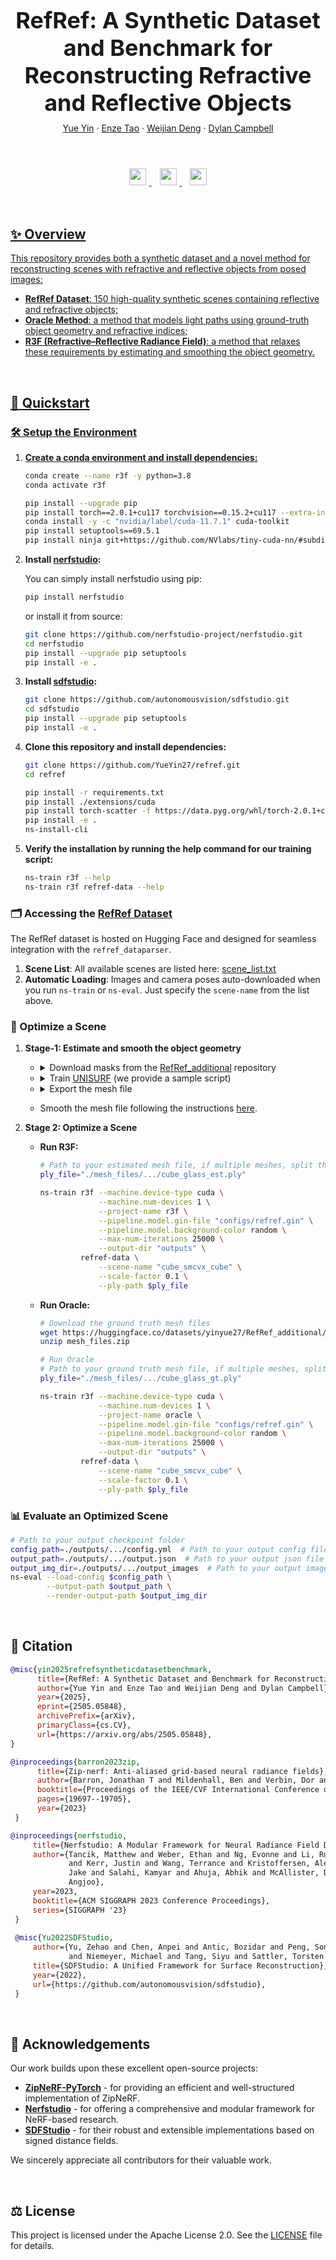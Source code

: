 <h1 align="center" style="font-size: 36px; margin-bottom: 10px;">RefRef: A Synthetic Dataset and Benchmark for Reconstructing Refractive and Reflective Objects</h1>

<div align="center" style="margin-bottom: 20px;">
  <a href="">Yue Yin</a> · 
  <a href="">Enze Tao</a> · 
  <a href="https://weijiandeng.xyz/">Weijian Deng</a> · 
  <a href="https://sites.google.com/view/djcampbell">Dylan Campbell</a>
</div>

<br>

<p align="center">
  <a href="https://arxiv.org/abs/2505.05848">
    <img src="https://img.shields.io/badge/Paper-arXiv-red?logo=arxiv&logoColor=white" style="height: 27px; margin: 5px;">
  </a>&nbsp;
  <a href="https://huggingface.co/datasets/yinyue27/RefRef">
    <img src="https://img.shields.io/badge/Dataset-HuggingFace-yellow?logo=huggingface&logoColor=white" style="height: 27px; margin: 5px;">
  </a>&nbsp;
  <a href="https://yueyin27.github.io/refref-page">
  <img src="https://img.shields.io/badge/Project-Website-blue?logo=google-chrome&logoColor=white" style="height: 27px; margin: 5px;">
</p>

<br>

## ✨ Overview
This repository provides both a synthetic dataset and a novel method for reconstructing scenes with refractive and reflective objects from posed images:

- **RefRef Dataset**: 150 high-quality synthetic scenes containing reflective and refractive objects;  
- **Oracle Method**: a method that models light paths using ground-truth object geometry and refractive indices;
- **R3F (Refractive–Reflective Radiance Field)**: a method that relaxes these requirements by estimating and smoothing the object geometry.  

<br>

## 🚀 Quickstart

### 🛠️ Setup the Environment

1. **Create a conda environment and install dependencies:**
   ```bash
   conda create --name r3f -y python=3.8
   conda activate r3f
   
   pip install --upgrade pip
   pip install torch==2.0.1+cu117 torchvision==0.15.2+cu117 --extra-index-url https://download.pytorch.org/whl/cu117
   conda install -y -c "nvidia/label/cuda-11.7.1" cuda-toolkit
   pip install setuptools==69.5.1
   pip install ninja git+https://github.com/NVlabs/tiny-cuda-nn/#subdirectory=bindings/torch
   ```
2. **Install [nerfstudio](https://github.com/nerfstudio-project/nerfstudio):**

      You can simply install nerfstudio using pip:
      ```bash
      pip install nerfstudio
      ```
      or install it from source:
      ```bash
      git clone https://github.com/nerfstudio-project/nerfstudio.git
      cd nerfstudio
      pip install --upgrade pip setuptools
      pip install -e .
      ```

3. **Install [sdfstudio](https://github.com/autonomousvision/sdfstudio):**
    ```bash
    git clone https://github.com/autonomousvision/sdfstudio.git
    cd sdfstudio
    pip install --upgrade pip setuptools
    pip install -e .
    ```

4. **Clone this repository and install dependencies:**
      ```bash
      git clone https://github.com/YueYin27/refref.git
      cd refref
   
      pip install -r requirements.txt
      pip install ./extensions/cuda
      pip install torch-scatter -f https://data.pyg.org/whl/torch-2.0.1+cu117.html
      pip install -e .
      ns-install-cli
      ```

5. **Verify the installation by running the help command for our training script:**
      ```bash
      ns-train r3f --help
      ns-train r3f refref-data --help
      ```

### 🗂️ Accessing the [RefRef Dataset](https://huggingface.co/datasets/yinyue27/RefRef)
  The RefRef dataset is hosted on Hugging Face and designed for seamless integration with the `refref_dataparser`.
1. **Scene List**: All available scenes are listed here: [scene_list.txt](https://huggingface.co/datasets/yinyue27/RefRef/blob/main/scene_list.txt)
2. **Automatic Loading**: Images and camera poses auto-downloaded when you run `ns-train` or `ns-eval`. Just specify the `scene-name` from the list above.


### 🔄 Optimize a Scene

1. **Stage-1: Estimate and smooth the object geometry**
   - <details>
     <summary>Download masks from the <a href="https://huggingface.co/datasets/yinyue27/RefRef_additional">RefRef_additional</a> repository</summary>
     e.g. download the cube masks:
     
     ```bash
     wget https://huggingface.co/datasets/yinyue27/RefRef_additional/tree/main/masks/single-convex/cube_mask - O ./masks/cube_mask
     ```
     </details>
   - <details>
     <summary>Train <a href="https://github.com/autonomousvision/unisurf">UNISURF</a> (we provide a sample script)</summary>

      ```bash
      data_dir=./data/.../cube  # Path to mask images
      ns-train unisurf --trainer.max-num-iterations 20000 \
                       --pipeline.model.sdf-field.inside-outside False \
                       --pipeline.model.near-plane 0.05 \
                       --pipeline.model.far-plane 6 \
                       --pipeline.model.far-plane-bg 20 \
                       --pipeline.model.sdf-field.bias 0.8 \
                       --pipeline.model.sdf-field.beta-init 0.5 \
                       --pipeline.model.sdf-field.use_diffuse_color True \
                       --pipeline.model.sdf-field.use-grid-feature True \
                       --pipeline.model.smooth-loss-multi 0.05 \
                       --pipeline.model.background-model none \
                       --pipeline.model.background-color black \
                       --pipeline.model.overwrite_near_far_plane True \
                       --optimizers.fields.optimizer.lr 0.0001 \
                       --vis wandb \
               blender-data \
                       --scale-factor 0.5 \
                       --data "$data_dir"
      ```
      </details>
   - <details>
     <summary>Export the mesh file</summary>
     
     ```bash
     config_path=./outputs/.../config.yml  # Path to your output config file
     output_path=./outputs/.../cube.ply  # Path to your output mesh
     ns-extract-mesh --load-config $config_path \
                     --output-path $output_path \
                     --bounding_box_min -2.1 -2.1 -2.1 \
                     --bounding_box_max 2.1 2.1 2.1 \
                     --is_occupancy True \
                     --resolution 700 \
                     --simplify_mesh True \
                     --torch_precision highest
      ```
     </details>

   - Smooth the mesh file following the instructions [here](https://arxiv.org/pdf/2505.05848).

2. **Stage 2: Optimize a Scene**
    - **Run R3F:**
      ```bash
      # Path to your estimated mesh file, if multiple meshes, split them with space
      ply_file="./mesh_files/.../cube_glass_est.ply"
      
      ns-train r3f --machine.device-type cuda \
                   --machine.num-devices 1 \
                   --project-name r3f \
                   --pipeline.model.gin-file "configs/refref.gin" \
                   --pipeline.model.background-color random \
                   --max-num-iterations 25000 \
                   --output-dir "outputs" \
               refref-data \
                   --scene-name "cube_smcvx_cube" \
                   --scale-factor 0.1 \
                   --ply-path $ply_file
      ```
    - **Run Oracle:**
      ```bash
      # Download the ground truth mesh files
      wget https://huggingface.co/datasets/yinyue27/RefRef_additional/blob/main/mesh_files.zip -O ./masks.zip
      unzip mesh_files.zip
      
      # Run Oracle
      # Path to your ground truth mesh file, if multiple meshes, split them with space
      ply_file="./mesh_files/.../cube_glass_gt.ply"
      
      ns-train r3f --machine.device-type cuda \
                   --machine.num-devices 1 \
                   --project-name oracle \
                   --pipeline.model.gin-file "configs/refref.gin" \
                   --pipeline.model.background-color random \
                   --max-num-iterations 25000 \
                   --output-dir "outputs" \
               refref-data \
                   --scene-name "cube_smcvx_cube" \
                   --scale-factor 0.1 \
                   --ply-path $ply_file
      ```

### 📊 Evaluate an Optimized Scene
   ```bash
   # Path to your output checkpoint folder
   config_path=./outputs/.../config.yml  # Path to your output config file
   output_path=./outputs/.../output.json  # Path to your output json file
   output_img_dir=./outputs/.../output_images  # Path to your output image folder
   ns-eval --load-config $config_path \
           --output-path $output_path \
           --render-output-path $output_img_dir
   ```

<br>

## 📑 Citation  
   ```bibtex
   @misc{yin2025refrefsyntheticdatasetbenchmark,
         title={RefRef: A Synthetic Dataset and Benchmark for Reconstructing Refractive and Reflective Objects}, 
         author={Yue Yin and Enze Tao and Weijian Deng and Dylan Campbell},
         year={2025},
         eprint={2505.05848},
         archivePrefix={arXiv},
         primaryClass={cs.CV},
         url={https://arxiv.org/abs/2505.05848}, 
   }
   
   @inproceedings{barron2023zip,
         title={Zip-nerf: Anti-aliased grid-based neural radiance fields},
         author={Barron, Jonathan T and Mildenhall, Ben and Verbin, Dor and Srinivasan, Pratul P and Hedman, Peter},
         booktitle={Proceedings of the IEEE/CVF International Conference on Computer Vision},
         pages={19697--19705},
         year={2023}
    }
   
   @inproceedings{nerfstudio,
        title={Nerfstudio: A Modular Framework for Neural Radiance Field Development},
        author={Tancik, Matthew and Weber, Ethan and Ng, Evonne and Li, Ruilong and Yi, Brent
                and Kerr, Justin and Wang, Terrance and Kristoffersen, Alexander and Austin,
                Jake and Salahi, Kamyar and Ahuja, Abhik and McAllister, David and Kanazawa,
                Angjoo},
        year=2023,
        booktitle={ACM SIGGRAPH 2023 Conference Proceedings},
        series={SIGGRAPH '23}
    }
    
    @misc{Yu2022SDFStudio,
        author={Yu, Zehao and Chen, Anpei and Antic, Bozidar and Peng, Songyou and Bhattacharyya, Apratim 
                and Niemeyer, Michael and Tang, Siyu and Sattler, Torsten and Geiger, Andreas},
        title={SDFStudio: A Unified Framework for Surface Reconstruction},
        year={2022},
        url={https://github.com/autonomousvision/sdfstudio},
    }
   ```

<br>

## 🙏 Acknowledgements
Our work builds upon these excellent open-source projects:

- [**ZipNeRF-PyTorch**](https://github.com/SuLvXiangXin/zipnerf-pytorch) -  for providing an efficient and well-structured implementation of ZipNeRF.
- [**Nerfstudio**](https://github.com/nerfstudio-project/nerfstudio) - for offering a comprehensive and modular framework for NeRF-based research.
- [**SDFStudio**](https://github.com/autonomousvision/sdfstudio) - for their robust and extensible implementations based on signed distance fields.

We sincerely appreciate all contributors for their valuable work.

<br>

## ⚖️ License
This project is licensed under the Apache License 2.0. See the [LICENSE](LICENSE) file for details.
